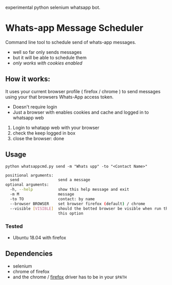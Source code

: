 experimental python selenium whatsapp bot.

# Whats-app Message Scheduler

Command line tool to schedule send of whats-app messages.

- well so far only sends messages
- but it will be able to schedule them
- *only works with cookies enabled*

## How it works:

It uses your current browser profile ( firefox / chrome )  to send messages using your that browsers Whats-App access token.

- Doesn't require login
- Just a browser with enables cookies and cache
  and logged in to whatsapp web

1. Login to whatapp web with your browser
2. check the keep logged in box
3. close the browser: done

## Usage

` python whatsappcmd.py send -m "Whats upp" -to "<Contact Name>" `

```sh
positional arguments:
  send                 send a message
optional arguments:
  -h, --help           show this help message and exit
  -m M                 message
  -to TO               contact: by name
  --browser BROWSER    set browser firefox (default) / chrome
  --visible [VISIBLE]  should the botted browser be visible when run then add
                       this option
```

### Tested

- Ubuntu 18.04 with firefox

## Dependencies

- selenium
- chrome of firefox
- and the chrome / [firefox](https://github.com/mozilla/geckodriver/releases) driver has to be in your ` $PATH `
